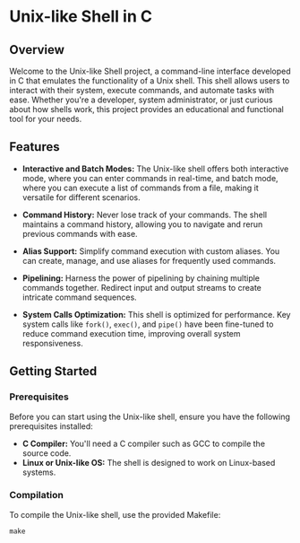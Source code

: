 # Unix-like Shell in C

## Overview

Welcome to the Unix-like Shell project, a command-line interface developed in C that emulates the functionality of a Unix shell. This shell allows users to interact with their system, execute commands, and automate tasks with ease. Whether you're a developer, system administrator, or just curious about how shells work, this project provides an educational and functional tool for your needs.

## Features

- **Interactive and Batch Modes:** The Unix-like shell offers both interactive mode, where you can enter commands in real-time, and batch mode, where you can execute a list of commands from a file, making it versatile for different scenarios.

- **Command History:** Never lose track of your commands. The shell maintains a command history, allowing you to navigate and rerun previous commands with ease.

- **Alias Support:** Simplify command execution with custom aliases. You can create, manage, and use aliases for frequently used commands.

- **Pipelining:** Harness the power of pipelining by chaining multiple commands together. Redirect input and output streams to create intricate command sequences.

- **System Calls Optimization:** This shell is optimized for performance. Key system calls like `fork()`, `exec()`, and `pipe()` have been fine-tuned to reduce command execution time, improving overall system responsiveness.

## Getting Started

### Prerequisites

Before you can start using the Unix-like shell, ensure you have the following prerequisites installed:

- **C Compiler:** You'll need a C compiler such as GCC to compile the source code.
- **Linux or Unix-like OS:** The shell is designed to work on Linux-based systems.

### Compilation

To compile the Unix-like shell, use the provided Makefile:

```shell
make

